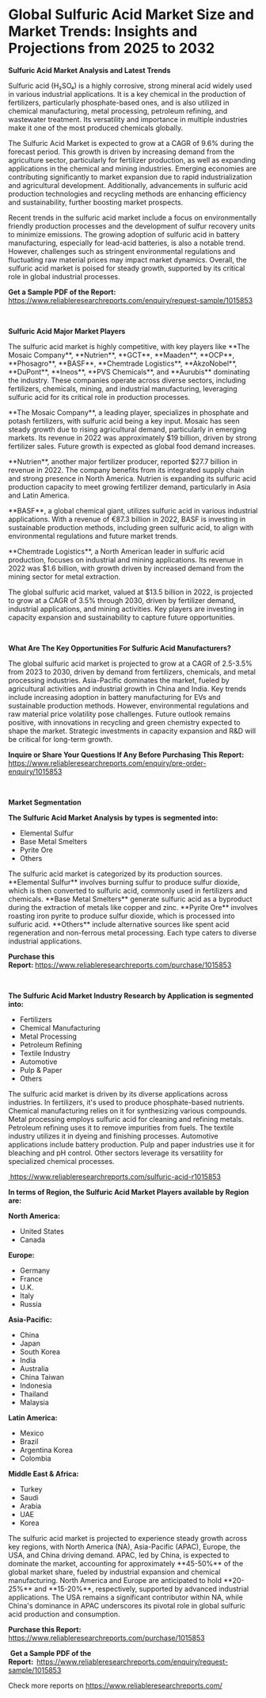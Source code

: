 <p><h1>Global Sulfuric Acid Market Size and Market Trends: Insights and Projections from 2025 to 2032</h1></p><p><strong>Sulfuric Acid Market Analysis and Latest Trends</strong></p>
<p><p>Sulfuric acid (H₂SO₄) is a highly corrosive, strong mineral acid widely used in various industrial applications. It is a key chemical in the production of fertilizers, particularly phosphate-based ones, and is also utilized in chemical manufacturing, metal processing, petroleum refining, and wastewater treatment. Its versatility and importance in multiple industries make it one of the most produced chemicals globally.</p><p>The Sulfuric Acid Market is expected to grow at a CAGR of 9.6% during the forecast period. This growth is driven by increasing demand from the agriculture sector, particularly for fertilizer production, as well as expanding applications in the chemical and mining industries. Emerging economies are contributing significantly to market expansion due to rapid industrialization and agricultural development. Additionally, advancements in sulfuric acid production technologies and recycling methods are enhancing efficiency and sustainability, further boosting market prospects.</p><p>Recent trends in the sulfuric acid market include a focus on environmentally friendly production processes and the development of sulfur recovery units to minimize emissions. The growing adoption of sulfuric acid in battery manufacturing, especially for lead-acid batteries, is also a notable trend. However, challenges such as stringent environmental regulations and fluctuating raw material prices may impact market dynamics. Overall, the sulfuric acid market is poised for steady growth, supported by its critical role in global industrial processes.</p></p>
<p><strong>Get a Sample PDF of the Report:&nbsp;</strong> <a href="https://www.reliableresearchreports.com/enquiry/request-sample/1015853?utm_campaign=2225&utm_medium=2&utm_source=Github&utm_content=ia&utm_term=25012025&utm_id=sulfuric-acid">https://www.reliableresearchreports.com/enquiry/request-sample/1015853</a></p>
<p>&nbsp;</p>
<p><strong>Sulfuric Acid Major Market Players</strong></p>
<p><p>The sulfuric acid market is highly competitive, with key players like **The Mosaic Company**, **Nutrien**, **GCT**, **Maaden**, **OCP**, **Phosagro**, **BASF**, **Chemtrade Logistics**, **AkzoNobel**, **DuPont**, **Ineos**, **PVS Chemicals**, and **Aurubis** dominating the industry. These companies operate across diverse sectors, including fertilizers, chemicals, mining, and industrial manufacturing, leveraging sulfuric acid for its critical role in production processes.</p><p>**The Mosaic Company**, a leading player, specializes in phosphate and potash fertilizers, with sulfuric acid being a key input. Mosaic has seen steady growth due to rising agricultural demand, particularly in emerging markets. Its revenue in 2022 was approximately $19 billion, driven by strong fertilizer sales. Future growth is expected as global food demand increases.</p><p>**Nutrien**, another major fertilizer producer, reported $27.7 billion in revenue in 2022. The company benefits from its integrated supply chain and strong presence in North America. Nutrien is expanding its sulfuric acid production capacity to meet growing fertilizer demand, particularly in Asia and Latin America.</p><p>**BASF**, a global chemical giant, utilizes sulfuric acid in various industrial applications. With a revenue of €87.3 billion in 2022, BASF is investing in sustainable production methods, including green sulfuric acid, to align with environmental regulations and future market trends.</p><p>**Chemtrade Logistics**, a North American leader in sulfuric acid production, focuses on industrial and mining applications. Its revenue in 2022 was $1.6 billion, with growth driven by increased demand from the mining sector for metal extraction.</p><p>The global sulfuric acid market, valued at $13.5 billion in 2022, is projected to grow at a CAGR of 3.5% through 2030, driven by fertilizer demand, industrial applications, and mining activities. Key players are investing in capacity expansion and sustainability to capture future opportunities.</p></p>
<p>&nbsp;</p>
<p><strong>What Are The Key Opportunities For Sulfuric Acid Manufacturers?</strong></p>
<p><p>The global sulfuric acid market is projected to grow at a CAGR of 2.5-3.5% from 2023 to 2030, driven by demand from fertilizers, chemicals, and metal processing industries. Asia-Pacific dominates the market, fueled by agricultural activities and industrial growth in China and India. Key trends include increasing adoption in battery manufacturing for EVs and sustainable production methods. However, environmental regulations and raw material price volatility pose challenges. Future outlook remains positive, with innovations in recycling and green chemistry expected to shape the market. Strategic investments in capacity expansion and R&D will be critical for long-term growth.</p></p>
<p><strong>Inquire or Share Your Questions If Any Before Purchasing This Report:</strong> <a href="https://www.reliableresearchreports.com/enquiry/pre-order-enquiry/1015853?utm_campaign=2225&utm_medium=2&utm_source=Github&utm_content=ia&utm_term=25012025&utm_id=sulfuric-acid">https://www.reliableresearchreports.com/enquiry/pre-order-enquiry/1015853</a></p>
<p>&nbsp;</p>
<p><strong>Market Segmentation</strong></p>
<p><strong>The Sulfuric Acid Market Analysis by types is segmented into:</strong></p>
<p><ul><li>Elemental Sulfur</li><li>Base Metal Smelters</li><li>Pyrite Ore</li><li>Others</li></ul></p>
<p><p>The sulfuric acid market is categorized by its production sources. **Elemental Sulfur** involves burning sulfur to produce sulfur dioxide, which is then converted to sulfuric acid, commonly used in fertilizers and chemicals. **Base Metal Smelters** generate sulfuric acid as a byproduct during the extraction of metals like copper and zinc. **Pyrite Ore** involves roasting iron pyrite to produce sulfur dioxide, which is processed into sulfuric acid. **Others** include alternative sources like spent acid regeneration and non-ferrous metal processing. Each type caters to diverse industrial applications.</p></p>
<p><strong>Purchase this Report:&nbsp;</strong><a href="https://www.reliableresearchreports.com/purchase/1015853?utm_campaign=2225&utm_medium=2&utm_source=Github&utm_content=ia&utm_term=25012025&utm_id=sulfuric-acid">https://www.reliableresearchreports.com/purchase/1015853</a></p>
<p>&nbsp;</p>
<p><strong>The Sulfuric Acid Market Industry Research by Application is segmented into:</strong></p>
<p><ul><li>Fertilizers</li><li>Chemical Manufacturing</li><li>Metal Processing</li><li>Petroleum Refining</li><li>Textile Industry</li><li>Automotive</li><li>Pulp & Paper</li><li>Others</li></ul></p>
<p><p>The sulfuric acid market is driven by its diverse applications across industries. In fertilizers, it's used to produce phosphate-based nutrients. Chemical manufacturing relies on it for synthesizing various compounds. Metal processing employs sulfuric acid for cleaning and refining metals. Petroleum refining uses it to remove impurities from fuels. The textile industry utilizes it in dyeing and finishing processes. Automotive applications include battery production. Pulp and paper industries use it for bleaching and pH control. Other sectors leverage its versatility for specialized chemical processes.</p></p>
<p><a href="https://www.reliableresearchreports.com/sulfuric-acid-r1015853?utm_campaign=2225&utm_medium=2&utm_source=Github&utm_content=ia&utm_term=25012025&utm_id=sulfuric-acid">&nbsp;https://www.reliableresearchreports.com/sulfuric-acid-r1015853</a></p>
<p><strong>In terms of Region, the Sulfuric Acid Market Players available by Region are:</strong></p>
<p>
    <p> <strong> North America: </strong>
        <ul>
            <li>United States</li>
            <li>Canada</li>
        </ul>
        </p> 
    <p> <strong> Europe: </strong>
        <ul>
            <li>Germany</li>
            <li>France</li>
            <li>U.K.</li>
            <li>Italy</li>
            <li>Russia</li>
        </ul>
        </p> 
    <p> <strong> Asia-Pacific: </strong>
        <ul>
            <li>China</li>
            <li>Japan</li>
            <li>South Korea</li>
            <li>India</li>
            <li>Australia</li>
            <li>China Taiwan</li>
            <li>Indonesia</li>
            <li>Thailand</li>
            <li>Malaysia</li>
        </ul>
        </p> 
    <p> <strong> Latin America: </strong>
        <ul>
            <li>Mexico</li>
            <li>Brazil</li>
            <li>Argentina Korea</li>
            <li>Colombia</li>
        </ul>
        </p> 
    <p> <strong> Middle East & Africa: </strong>
        <ul>
            <li>Turkey</li>
            <li>Saudi</li>
            <li>Arabia</li>
            <li>UAE</li>
            <li>Korea</li>
        </ul>
    </p>
    </p>
<p><p>The sulfuric acid market is projected to experience steady growth across key regions, with North America (NA), Asia-Pacific (APAC), Europe, the USA, and China driving demand. APAC, led by China, is expected to dominate the market, accounting for approximately **45-50%** of the global market share, fueled by industrial expansion and chemical manufacturing. North America and Europe are anticipated to hold **20-25%** and **15-20%**, respectively, supported by advanced industrial applications. The USA remains a significant contributor within NA, while China's dominance in APAC underscores its pivotal role in global sulfuric acid production and consumption.</p></p>
<p><strong>Purchase this Report: </strong><a href="https://www.reliableresearchreports.com/purchase/1015853?utm_campaign=2225&utm_medium=2&utm_source=Github&utm_content=ia&utm_term=25012025&utm_id=sulfuric-acid">https://www.reliableresearchreports.com/purchase/1015853</a></p>
<p>&nbsp;<strong>Get a Sample PDF of the Report:&nbsp;&nbsp;</strong><a href="https://www.reliableresearchreports.com/enquiry/request-sample/1015853?utm_campaign=2225&utm_medium=2&utm_source=Github&utm_content=ia&utm_term=25012025&utm_id=sulfuric-acid">https://www.reliableresearchreports.com/enquiry/request-sample/1015853</a></p>
<p><strong></strong></p>
<p>Check more reports on <a href="https://www.reliableresearchreports.com/?utm_campaign=2225&utm_medium=2&utm_source=Github&utm_content=ia&utm_term=25012025&utm_id=sulfuric-acid">https://www.reliableresearchreports.com/</a></p>